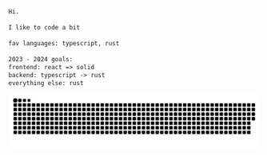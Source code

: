 ```
Hi.

I like to code a bit

fav languages: typescript, rust

2023 - 2024 goals:
frontend: react => solid
backend: typescript -> rust
everything else: rust
```

<img title="" src="https://raw.githubusercontent.com/Tronikelis/Tronikelis/output/github-contribution-grid-snake.svg" alt="very cool snake thingey" data-align="left">
